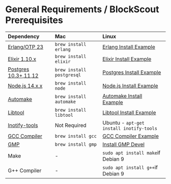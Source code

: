 # General Requirements / BlockScout Prerequisites

| Dependency | Mac | Linux |
| :--- | :--- | :--- |
| [Erlang/OTP 23](https://github.com/erlang/otp) | `brew install erlang` | [Erlang Install Example](https://github.com/poanetwork/blockscout-terraform/blob/33f68e816e36dc2fb055911fa0372531f0e956e7/modules/stack/libexec/init.sh#L134) |
| [Elixir 1.10.x](https://elixir-lang.org/) | `brew install elixir` | [Elixir Install Example](https://github.com/poanetwork/blockscout-terraform/blob/33f68e816e36dc2fb055911fa0372531f0e956e7/modules/stack/libexec/init.sh#L138) |
| [Postgres 10.3+,11,12](https://www.postgresql.org/) | `brew install postgresql` | [Postgres Install Example](https://github.com/poanetwork/blockscout-terraform/blob/33f68e816e36dc2fb055911fa0372531f0e956e7/modules/stack/libexec/init.sh#L187) |
| [Node.js 14.x.x](https://nodejs.org/en/) | `brew install node` | [Node.js Install Example](https://github.com/poanetwork/blockscout-terraform/blob/33f68e816e36dc2fb055911fa0372531f0e956e7/modules/stack/libexec/init.sh#L66) |
| [Automake](https://www.gnu.org/software/automake/) | `brew install automake` | [Automake Install Example](https://github.com/poanetwork/blockscout-terraform/blob/33f68e816e36dc2fb055911fa0372531f0e956e7/modules/stack/libexec/init.sh#L72) |
| [Libtool](https://www.gnu.org/software/libtool/) | `brew install libtool` | [Libtool Install Example](https://github.com/poanetwork/blockscout-terraform/blob/33f68e816e36dc2fb055911fa0372531f0e956e7/modules/stack/libexec/init.sh#L62) |
| [Inotify-tools](https://github.com/rvoicilas/inotify-tools/wiki) | Not Required | Ubuntu - `apt-get install inotify-tools` |
| [GCC Compiler](https://gcc.gnu.org/) | `brew install gcc` | [GCC Compiler Example](https://github.com/poanetwork/blockscout-terraform/blob/33f68e816e36dc2fb055911fa0372531f0e956e7/modules/stack/libexec/init.sh#L70) |
| [GMP](https://gmplib.org/) | `brew install gmp` | [Install GMP Devel](https://github.com/poanetwork/blockscout-terraform/blob/33f68e816e36dc2fb055911fa0372531f0e956e7/modules/stack/libexec/init.sh#L74) |
| Make | - | `sudo apt install make`if Debian 9 |
| G++ Compiler | - | `sudo apt install g++`if Debian 9 |


